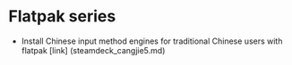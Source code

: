 # Flatpak series

- Install Chinese input method engines for traditional Chinese users with flatpak [link] (steamdeck_cangjie5.md)
